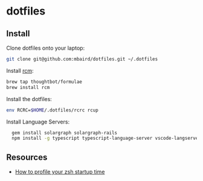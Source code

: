 # dotfiles

## Install

Clone dotfiles onto your laptop:

```bash
git clone git@github.com:mbaird/dotfiles.git ~/.dotfiles
```

Install [rcm](https://github.com/thoughtbot/rcm):

```bash
brew tap thoughtbot/formulae
brew install rcm
```

Install the dotfiles:

```bash
env RCRC=$HOME/.dotfiles/rcrc rcup
```

Install Language Servers:

```bash
  gem install solargraph solargraph-rails
  npm install -g typescript typescript-language-server vscode-langservers-extracted
```

## Resources
* [How to profile your zsh startup time](https://esham.io/2018/02/zsh-profiling)
